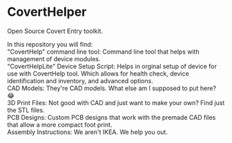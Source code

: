 # CovertHelper
Open Source Covert Entry toolkit.

In this repository you will find: <br/>
"CovertHelp" command line tool: Command line tool that helps with management of device modules. <br/>
"CovertHelpLite" Device Setup Script: Helps in orginal setup of device for use with CovertHelp tool. Which allows for health check, device identification and inventory, and advanced options. <br/>
CAD Models: They're CAD models. What else am I supposed to put here? 😂 <br/>
3D Print Files: Not good with CAD and just want to make your own? Find just the STL files. <br/>
PCB Designs: Custom PCB designs that work with the premade CAD files that allow a more compact foot print. <br/>
Assembly Instructions: We aren't IKEA. We help you out. <br/>
